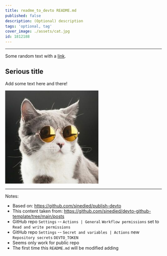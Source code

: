 ```yaml
---
title: readme_to_devto README.md
published: false
description: (Optional) description
tags: 'optional, tag'
cover_image: ./assets/cat.jpg
id: 1812188
---
```



***

Some random text with a [link](https://code.visualstudio.com).

## Serious title

Add some text here and there!

![and some pictures too](./assets/cat.jpg)

***

Notes:
* Based on: https://github.com/sinedied/publish-devto 
* This content taken from: https://github.com/sinedied/devto-github-template/tree/main/posts
* GitHub repo `Settings` -- `Actions | General` `Workflow permissions` set to `Read and write permissions`
* GitHub repo `Settings` -- `Secret and variables | Actions` new `Repository secrets` `DEVTO_TOKEN` 
* Seems only work for public repo
* The first time this `README.md` will be modified adding 




